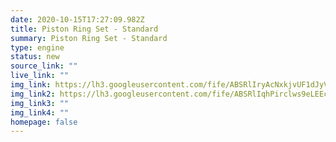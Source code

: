```yaml
---
date: 2020-10-15T17:27:09.982Z
title: Piston Ring Set - Standard
summary: Piston Ring Set - Standard
type: engine
status: new
source_link: ""
live_link: ""
img_link: https://lh3.googleusercontent.com/fife/ABSRlIryAcNxkjvUF1dJyVooIDNz17BVkABcRSkmqFjDu9CIz44hTjvRnBC8AF26GkZ0dHBLQDsEXed7eMIYyvESACIUDHKDj254ayqjetN_xDwNdrNIP0IgVxFq2RH5MCuWyE-lqXWpTRVD1qyh6suggI4oB63LzSsukh-dBxhmgBNEicvuZJixc4769DqUTyABws5sOSmZt_5UjzEyp7p-9HZchHeG0sKwpTyALrcXRlxAdKCeC_nMIVrHT5crtzh4ILpoCpj8YPNzWsrLHQCEQWZVcUd_SY6rbmA_rHlvhKkkcxnaDUx9yC5O-DNmNkeML0O44asMW6tUeqfqfExbu83XkVPQ9L_BpY53VzGxxdITMRErCnUOJTLejEvjB7-2W__43k5Dkdc0OrUBKZfs6py4vUPklfXNfp66CZohW3LofKKR_twiwrVbvxv4JfwH1V9KN0GVRIF02Ij7EkaIAigQ6erTX-jsDqm6c4ltFpKs1o4wNr4XNBhBRG4xbQIkOsNzV3tw3JMEk9Q2RxniHr2ZTodxLk1XkidIj9FTtzkN7zVNA4afrfs2_3obhWwT0YPYAyZ6eDGEzHnn6OZ8wpgsrUbHtYaRqZmyMRPmnpcAsp8YriLDX1LrJlTXK4j24uvcPDvGIrtF6VM_GX_6mkt5Er9MhfKDTAyU5yoERCVhuDvC2joo7IIQsK6_H8jPN5f1X6gu-y5Nmd4B-TH_kK5G7NLswCXq1Q=w795-h666-ft
img_link2: https://lh3.googleusercontent.com/fife/ABSRlIqhPirclws9eLEEcklqCVpXsnXePGutbIN-j9nUD2Oz1JZ_4_KBImUqOv6iNEF3hfrZg6JsRJ2zKjB0BGkm1-N6Ax0UmbWjq4cyN2D3gDvrH1-x-z6UOw_0kKS_CJOYSWRe8DPtO0LdiIFsWXIEEyZ2wsYrsw-F2Va6mCUV1Ig_PFDxTI8uRQH3sWmPqHGN2NyoSoTH5CyK_bK28_7-IbWnWDxZYIHR1P5a9mxt8hNO_BvIB5pqQY8VQMPyWMTTRKuy32Y9dYsKmmuQ9H3WF7nWSbVgfdteYhRpZvHFuAR5M6l3hVuc7o88rdIPGX4UYNZ4Ux4K0rRrb6j1ItssJDoJUohM2bCrL1nnzf85x-7bmiJxGBeYrZetwvE4kKVJMYXIJxHsCKl3Ndvtwiy7nCIVtOrR_I3GzxL9Pm_mrL1ccO4k-emm3X1m4XFf_7kW-z7zBZ9igYxxA9onsQg2JokX6P58vrKzNhSPAXkuP-ETqBWDZaOrhPkI2DU6tWxOVcPOI6SGU34ZWtOpweP7zOEKIxy_5rwEyiQePYyrCDZhbeeC4PsbfxbwrCQHH9bieXlp2rHEnNK0__CxhopTLlp_FlHR7ofZlQaFyA2ka7ySMvLOS2N6wgBADATWm6PmRgFE_baRWxj76sNvOwDg93hHK_mvRbWynK4LR6tMN1Ezs8e3OCMb_-W74RO64N07Vl3_8csk-0wV7f-6870rYv2c8qwvT-OP-A=w795-h666-ft
img_link3: ""
img_link4: ""
homepage: false
---
```

